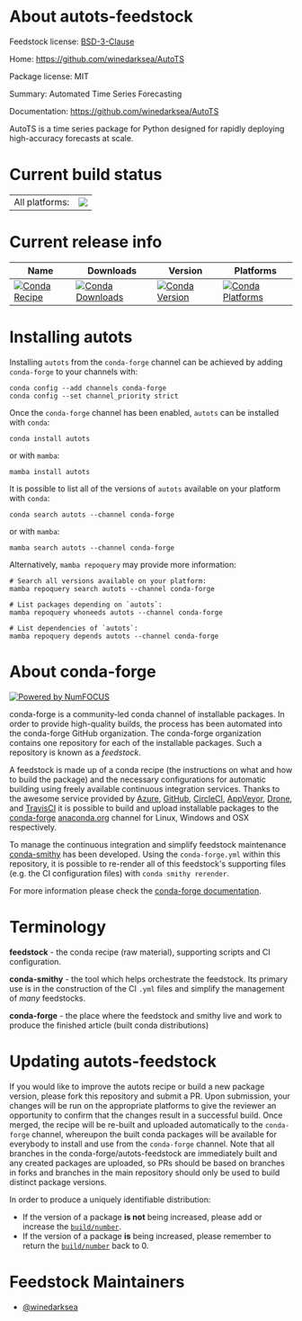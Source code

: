About autots-feedstock
======================

Feedstock license: [BSD-3-Clause](https://github.com/conda-forge/autots-feedstock/blob/main/LICENSE.txt)

Home: https://github.com/winedarksea/AutoTS

Package license: MIT

Summary: Automated Time Series Forecasting

Documentation: https://github.com/winedarksea/AutoTS

AutoTS is a time series package for Python designed for rapidly deploying
high-accuracy forecasts at scale.


Current build status
====================


<table><tr><td>All platforms:</td>
    <td>
      <a href="https://dev.azure.com/conda-forge/feedstock-builds/_build/latest?definitionId=14956&branchName=main">
        <img src="https://dev.azure.com/conda-forge/feedstock-builds/_apis/build/status/autots-feedstock?branchName=main">
      </a>
    </td>
  </tr>
</table>

Current release info
====================

| Name | Downloads | Version | Platforms |
| --- | --- | --- | --- |
| [![Conda Recipe](https://img.shields.io/badge/recipe-autots-green.svg)](https://anaconda.org/conda-forge/autots) | [![Conda Downloads](https://img.shields.io/conda/dn/conda-forge/autots.svg)](https://anaconda.org/conda-forge/autots) | [![Conda Version](https://img.shields.io/conda/vn/conda-forge/autots.svg)](https://anaconda.org/conda-forge/autots) | [![Conda Platforms](https://img.shields.io/conda/pn/conda-forge/autots.svg)](https://anaconda.org/conda-forge/autots) |

Installing autots
=================

Installing `autots` from the `conda-forge` channel can be achieved by adding `conda-forge` to your channels with:

```
conda config --add channels conda-forge
conda config --set channel_priority strict
```

Once the `conda-forge` channel has been enabled, `autots` can be installed with `conda`:

```
conda install autots
```

or with `mamba`:

```
mamba install autots
```

It is possible to list all of the versions of `autots` available on your platform with `conda`:

```
conda search autots --channel conda-forge
```

or with `mamba`:

```
mamba search autots --channel conda-forge
```

Alternatively, `mamba repoquery` may provide more information:

```
# Search all versions available on your platform:
mamba repoquery search autots --channel conda-forge

# List packages depending on `autots`:
mamba repoquery whoneeds autots --channel conda-forge

# List dependencies of `autots`:
mamba repoquery depends autots --channel conda-forge
```


About conda-forge
=================

[![Powered by
NumFOCUS](https://img.shields.io/badge/powered%20by-NumFOCUS-orange.svg?style=flat&colorA=E1523D&colorB=007D8A)](https://numfocus.org)

conda-forge is a community-led conda channel of installable packages.
In order to provide high-quality builds, the process has been automated into the
conda-forge GitHub organization. The conda-forge organization contains one repository
for each of the installable packages. Such a repository is known as a *feedstock*.

A feedstock is made up of a conda recipe (the instructions on what and how to build
the package) and the necessary configurations for automatic building using freely
available continuous integration services. Thanks to the awesome service provided by
[Azure](https://azure.microsoft.com/en-us/services/devops/), [GitHub](https://github.com/),
[CircleCI](https://circleci.com/), [AppVeyor](https://www.appveyor.com/),
[Drone](https://cloud.drone.io/welcome), and [TravisCI](https://travis-ci.com/)
it is possible to build and upload installable packages to the
[conda-forge](https://anaconda.org/conda-forge) [anaconda.org](https://anaconda.org/)
channel for Linux, Windows and OSX respectively.

To manage the continuous integration and simplify feedstock maintenance
[conda-smithy](https://github.com/conda-forge/conda-smithy) has been developed.
Using the ``conda-forge.yml`` within this repository, it is possible to re-render all of
this feedstock's supporting files (e.g. the CI configuration files) with ``conda smithy rerender``.

For more information please check the [conda-forge documentation](https://conda-forge.org/docs/).

Terminology
===========

**feedstock** - the conda recipe (raw material), supporting scripts and CI configuration.

**conda-smithy** - the tool which helps orchestrate the feedstock.
                   Its primary use is in the construction of the CI ``.yml`` files
                   and simplify the management of *many* feedstocks.

**conda-forge** - the place where the feedstock and smithy live and work to
                  produce the finished article (built conda distributions)


Updating autots-feedstock
=========================

If you would like to improve the autots recipe or build a new
package version, please fork this repository and submit a PR. Upon submission,
your changes will be run on the appropriate platforms to give the reviewer an
opportunity to confirm that the changes result in a successful build. Once
merged, the recipe will be re-built and uploaded automatically to the
`conda-forge` channel, whereupon the built conda packages will be available for
everybody to install and use from the `conda-forge` channel.
Note that all branches in the conda-forge/autots-feedstock are
immediately built and any created packages are uploaded, so PRs should be based
on branches in forks and branches in the main repository should only be used to
build distinct package versions.

In order to produce a uniquely identifiable distribution:
 * If the version of a package **is not** being increased, please add or increase
   the [``build/number``](https://docs.conda.io/projects/conda-build/en/latest/resources/define-metadata.html#build-number-and-string).
 * If the version of a package **is** being increased, please remember to return
   the [``build/number``](https://docs.conda.io/projects/conda-build/en/latest/resources/define-metadata.html#build-number-and-string)
   back to 0.

Feedstock Maintainers
=====================

* [@winedarksea](https://github.com/winedarksea/)

